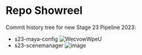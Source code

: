 # Repo Showreel
Commit history tree for new Stage 23 Pipeline 2023:
- s23-maya-config
![WecvowWpeU](https://github.com/AnthonyBPomes/repo-showreel/assets/82203789/49b5dafa-c5e2-4319-b4d2-bdeaee292465)
- s23-scenemanager
![image](https://github.com/AnthonyBPomes/repo-showreel/assets/82203789/ef6f7350-2db1-4ff3-838c-8b55caefbc99)
